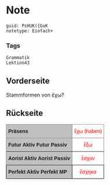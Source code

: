 # Note
```
guid: PsHUK({GuK
notetype: Einfach+
```

### Tags
```
Grammatik
Lektion43
```

## Vorderseite
Stammformen von ἔχω?

## Rückseite
<style type="text/css">
.tg  {border-collapse:collapse;border-spacing:0;}
.tg td{border-color:black;border-style:solid;border-width:1px;font-family:Arial, sans-serif;font-size:14px;
  overflow:hidden;padding:10px 5px;word-break:normal;}
.tg th{border-color:black;border-style:solid;border-width:1px;font-family:Arial, sans-serif;font-size:14px;
  font-weight:normal;overflow:hidden;padding:10px 5px;word-break:normal;}
.tg .tg-abx8{background-color:#c0c0c0;font-weight:bold;text-align:left;vertical-align:top}
.tg .tg-bzxs{background-color:#ffffff;border-color:inherit;color:#fe0000;text-align:center;vertical-align:bottom}
.tg .tg-6e8n{background-color:#c0c0c0;border-color:inherit;font-weight:bold;text-align:left;vertical-align:top}
.tg .tg-la9p{border-color:inherit;color:#fe0000;text-align:center;vertical-align:bottom}
.tg .tg-xxeo{color:#fe0000;text-align:center;vertical-align:bottom}
</style>
<table class="tg">
<thead>
<tr>
<th class="tg-6e8n">Präsens </th>
<th class="tg-bzxs">ἔχω (haben)</th>
</tr>
</thead>
<tbody>
<tr>
<td class="tg-6e8n">Futur Aktiv
Futur Passiv</td>
<td class="tg-la9p">ἕξω</td>
</tr>
<tr>
<td class="tg-6e8n">Aorist Aktiv
Aorist Passiv</td>
<td class="tg-la9p">ἔσχον</td>
</tr>
<tr>
<td class="tg-abx8">Perfekt Aktiv
Perfekt MP</td>
<td class="tg-xxeo">ἔσχηκα</td>
</tr>
</tbody>
</table>
